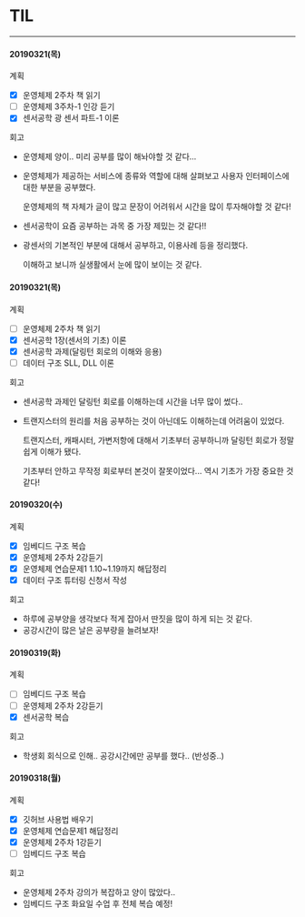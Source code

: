 # TIL

------

#### 20190321(목)

계획

- [x] 운영체제 2주차 책 읽기
- [ ] 운영체제 3주차-1 인강 듣기
- [x] 센서공학 광 센서 파트-1 이론

회고

- 운영체제 양이.. 미리 공부를 많이 해놔야할 것 같다...

- 운영체제가 제공하는 서비스에 종류와 역할에 대해 살펴보고 사용자 인터페이스에 대한 부분을 공부했다.

  운영체제의 책 자체가 글이 많고 문장이 어려워서 시간을 많이 투자해야할 것 같다!

- 센서공학이 요즘 공부하는 과목 중 가장 제밌는 것 같다!!

- 광센서의 기본적인 부분에 대해서 공부하고, 이용사례 등을 정리했다.

  이해하고 보니까 실생활에서 눈에 많이 보이는 것 같다.

  



#### 20190321(목)

계획

- [ ] 운영체제 2주차 책 읽기
- [x] 센서공학 1장(센서의 기초) 이론
- [x] 센서공학 과제(달링턴 회로의 이해와 응용)
- [ ] 데이터 구조 SLL, DLL 이론

회고

- 센서공학 과제인 달링턴 회로를 이해하는데 시간을 너무 많이 썼다.. 

- 트랜지스터의 원리를 처음 공부하는 것이 아닌데도 이해하는데 어려움이 있었다.

  트랜지스터, 캐패시터, 가변저항에 대해서 기초부터 공부하니까 달링턴 회로가 정말 쉽게 이해가 됐다.

  기초부터 안하고 무작정 회로부터 본것이 잘못이었다... 역시 기초가 가장 중요한 것같다!



#### 20190320(수)

계획

- [x] 임베디드 구조 복습
- [x] 운영체제 2주차 2강듣기
- [x] 운영체제 연습문제1 1.10~1.19까지 해답정리
- [x] 데이터 구조 튜터링 신청서 작성

회고

- 하루에 공부양을 생각보다 적게 잡아서 딴짓을 많이 하게 되는 것 같다.
- 공강시간이 많은 날은 공부량을 늘려보자!



#### 20190319(화)

계획

- [ ] 임베디드 구조 복습
- [ ] 운영체제 2주차 2강듣기
- [x] 센서공학 복습

회고

- 학생회 회식으로 인해.. 공강시간에만 공부를 했다.. (반성중..)



#### 20190318(월)

계획

- [x] 깃허브 사용법 배우기
- [x] 운영체제 연습문제1 해답정리
- [x] 운영체제 2주차 1강듣기
- [ ] 임베디드 구조 복습

회고

- 운영체제 2주차 강의가 복잡하고 양이 많았다..
- 임베디드 구조 화요일 수업 후 전체 복습 예정!





